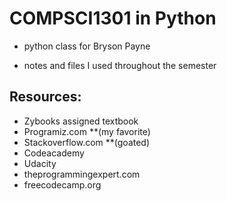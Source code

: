 # COMPSCI1301 in Python

- python class for Bryson Payne

- notes and files I used throughout the semester

## Resources:

- Zybooks assigned textbook
- Programiz.com **(my favorite)
- Stackoverflow.com **(goated)
- Codeacademy
- Udacity
- theprogrammingexpert.com
- freecodecamp.org
